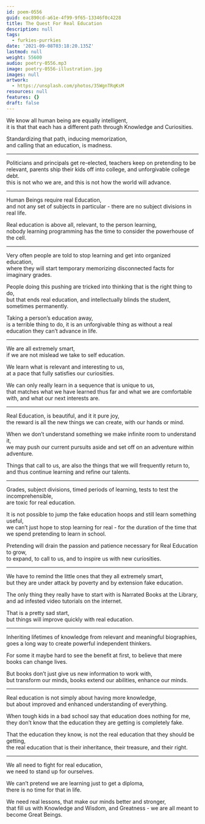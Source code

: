 ```yaml
---
id: poem-0556
guid: eac890cd-a61e-4f99-9f65-13346f0c4228
title: The Quest For Real Education
description: null
tags:
  - furkies-purrkies
date: '2021-09-08T03:18:20.135Z'
lastmod: null
weight: 55600
audio: poetry-0556.mp3
image: poetry-0556-illustration.jpg
images: null
artwork:
  - https://unsplash.com/photos/35WgnTRqKsM
resources: null
features: {}
draft: false
---
```


We know all human being are equally intelligent,\
it is that that each has a different path through Knowledge and Curiosities.

Standardizing that path, inducing memorization,\
and calling that an education, is madness.

---

Politicians and principals get re-elected, teachers keep on pretending to be relevant, parents ship their kids off into college, and unforgivable college debt.\
this is not who we are, and this is not how the world will advance.

---

Human Beings require real Education,\
and not any set of subjects in particular - there are no subject divisions in real life.

Real education is above all, relevant, to the person learning,\
nobody learning programming has the time to consider the powerhouse of the cell.

---

Very often people are told to stop learning and get into organized education,\
where they will start temporary memorizing disconnected facts for imaginary grades.

People doing this pushing are tricked into thinking that is the right thing to do,\
but that ends real education, and intellectually blinds the student, sometimes permanently.

Taking a person’s education away,\
is a terrible thing to do, it is an unforgivable thing as without a real education they can’t advance in life.

---

We are all extremely smart,\
if we are not mislead we take to self education.

We learn what is relevant and interesting to us,\
at a pace that fully satisfies our curiosities.

We can only really learn in a sequence that is unique to us,\
that matches what we have learned thus far and what we are comfortable with, and what our next interests are.

---

Real Education, is beautiful, and it it pure joy,\
the reward is all the new things we can create, with our hands or mind.

When we don’t understand something we make infinite room to understand it,\
we may push our current pursuits aside and set off on an adventure within adventure.

Things that call to us, are also the things that we will frequently return to,\
and thus continue learning and refine our talents.

---

Grades, subject divisions, timed periods of learning, tests to test the incomprehensible,\
are toxic for real education.

It is not possible to jump the fake education hoops and still learn something useful,\
we can’t just hope to stop learning for real - for the duration of the time that we spend pretending to learn in school.

Pretending will drain the passion and patience necessary for Real Education to grow,\
to expand, to call to us, and to inspire us with new curiosities.

---

We have to remind the little ones that they all extremely smart,\
but they are under attack by poverty and by extension fake education.

The only thing they really have to start with is Narrated Books at the Library,\
and ad infested video tutorials on the internet.

That is a pretty sad start,\
but things will improve quickly with real education.

---

Inheriting lifetimes of knowledge from relevant and meaningful biographies,\
goes a long way to create powerful independent thinkers.

For some it maybe hard to see the benefit at first, to believe that mere books can change lives.

But books don’t just give us new information to work with,\
but transform our minds, books extend our abilities, enhance our minds.

---

Real education is not simply about having more knowledge,\
but about improved and enhanced understanding of everything.

When tough kids in a bad school say that education does nothing for me,\
they don’t know that the education they are getting is completely fake.

That the education they know, is not the real education that they should be getting,\
the real education that is their inheritance, their treasure, and their right.

---

We all need to fight for real education,\
we need to stand up for ourselves.

We can’t pretend we are learning just to get a diploma,\
there is no time for that in life.

We need real lessons, that make our minds better and stronger,\
that fill us with Knowledge and Wisdom, and Greatness - we are all meant to become Great Beings.
